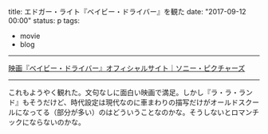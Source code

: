 title: 	エドガー・ライト『ベイビー・ドライバー』を観た
date: "2017-09-12 00:00"
status: p
tags:
- movie
- blog
---

[映画『ベイビー・ドライバー』オフィシャルサイト｜ソニー・ピクチャーズ](http://www.babydriver.jp/)

---

これもようやく観れた。文句なしに面白い映画で満足。しかし『ラ・ラ・ランド』もそうだけど、時代設定は現代なのに車まわりの描写だけがオールドスクールになってる（部分が多い）のはどういうことなのかな。そうしないとロマンチックにならないのかな。
